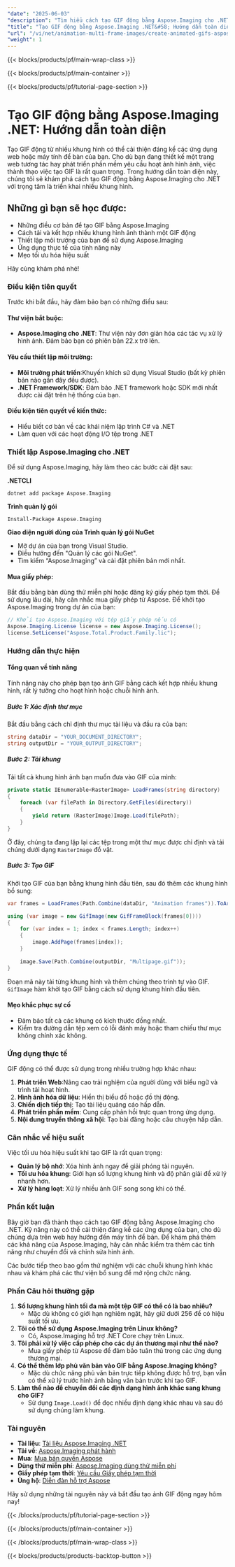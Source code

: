 ```yaml
---
"date": "2025-06-03"
"description": "Tìm hiểu cách tạo GIF động bằng Aspose.Imaging cho .NET, lý tưởng cho các ứng dụng web và máy tính để bàn. Nâng cao kỹ năng xử lý hình ảnh của bạn với hướng dẫn chi tiết này."
"title": "Tạo GIF động bằng Aspose.Imaging .NET&#58; Hướng dẫn toàn diện"
"url": "/vi/net/animation-multi-frame-images/create-animated-gifs-aspose-imaging-net/"
"weight": 1
---
```


{{< blocks/products/pf/main-wrap-class >}}

{{< blocks/products/pf/main-container >}}

{{< blocks/products/pf/tutorial-page-section >}}
# Tạo GIF động bằng Aspose.Imaging .NET: Hướng dẫn toàn diện

Tạo GIF động từ nhiều khung hình có thể cải thiện đáng kể các ứng dụng web hoặc máy tính để bàn của bạn. Cho dù bạn đang thiết kế một trang web tương tác hay phát triển phần mềm yêu cầu hoạt ảnh hình ảnh, việc thành thạo việc tạo GIF là rất quan trọng. Trong hướng dẫn toàn diện này, chúng tôi sẽ khám phá cách tạo GIF động bằng Aspose.Imaging cho .NET với trọng tâm là triển khai nhiều khung hình.

## Những gì bạn sẽ học được:
- Những điều cơ bản để tạo GIF bằng Aspose.Imaging
- Cách tải và kết hợp nhiều khung hình ảnh thành một GIF động
- Thiết lập môi trường của bạn để sử dụng Aspose.Imaging
- Ứng dụng thực tế của tính năng này
- Mẹo tối ưu hóa hiệu suất

Hãy cùng khám phá nhé!

### Điều kiện tiên quyết

Trước khi bắt đầu, hãy đảm bảo bạn có những điều sau:

#### Thư viện bắt buộc:
- **Aspose.Imaging cho .NET**: Thư viện này đơn giản hóa các tác vụ xử lý hình ảnh. Đảm bảo bạn có phiên bản 22.x trở lên.

#### Yêu cầu thiết lập môi trường:
- **Môi trường phát triển**:Khuyến khích sử dụng Visual Studio (bất kỳ phiên bản nào gần đây đều được).
- **.NET Framework/SDK**: Đảm bảo .NET framework hoặc SDK mới nhất được cài đặt trên hệ thống của bạn.

#### Điều kiện tiên quyết về kiến thức:
- Hiểu biết cơ bản về các khái niệm lập trình C# và .NET
- Làm quen với các hoạt động I/O tệp trong .NET

### Thiết lập Aspose.Imaging cho .NET

Để sử dụng Aspose.Imaging, hãy làm theo các bước cài đặt sau:

**.NETCLI**
```shell
dotnet add package Aspose.Imaging
```

**Trình quản lý gói**
```shell
Install-Package Aspose.Imaging
```

**Giao diện người dùng của Trình quản lý gói NuGet**
- Mở dự án của bạn trong Visual Studio.
- Điều hướng đến "Quản lý các gói NuGet".
- Tìm kiếm “Aspose.Imaging” và cài đặt phiên bản mới nhất.

#### Mua giấy phép:
Bắt đầu bằng bản dùng thử miễn phí hoặc đăng ký giấy phép tạm thời. Để sử dụng lâu dài, hãy cân nhắc mua giấy phép từ Aspose. Để khởi tạo Aspose.Imaging trong dự án của bạn:

```csharp
// Khởi tạo Aspose.Imaging với tệp giấy phép nếu có
Aspose.Imaging.License license = new Aspose.Imaging.License();
license.SetLicense("Aspose.Total.Product.Family.lic");
```

### Hướng dẫn thực hiện

#### Tổng quan về tính năng
Tính năng này cho phép bạn tạo ảnh GIF bằng cách kết hợp nhiều khung hình, rất lý tưởng cho hoạt hình hoặc chuỗi hình ảnh.

##### Bước 1: Xác định thư mục
Bắt đầu bằng cách chỉ định thư mục tài liệu và đầu ra của bạn:

```csharp
string dataDir = "YOUR_DOCUMENT_DIRECTORY";
string outputDir = "YOUR_OUTPUT_DIRECTORY";
```

##### Bước 2: Tải khung
Tải tất cả khung hình ảnh bạn muốn đưa vào GIF của mình:

```csharp
private static IEnumerable<RasterImage> LoadFrames(string directory)
{
    foreach (var filePath in Directory.GetFiles(directory))
    {
        yield return (RasterImage)Image.Load(filePath);
    }
}
```
Ở đây, chúng ta đang lặp lại các tệp trong một thư mục được chỉ định và tải chúng dưới dạng `RasterImage` đồ vật.

##### Bước 3: Tạo GIF
Khởi tạo GIF của bạn bằng khung hình đầu tiên, sau đó thêm các khung hình bổ sung:

```csharp
var frames = LoadFrames(Path.Combine(dataDir, "Animation frames")).ToArray();

using (var image = new GifImage(new GifFrameBlock(frames[0])))
{
    for (var index = 1; index < frames.Length; index++)
    {
        image.AddPage(frames[index]);
    }
    
    image.Save(Path.Combine(outputDir, "Multipage.gif"));
}
```
Đoạn mã này tải từng khung hình và thêm chúng theo trình tự vào GIF. `GifImage` hàm khởi tạo GIF bằng cách sử dụng khung hình đầu tiên.

#### Mẹo khắc phục sự cố
- Đảm bảo tất cả các khung có kích thước đồng nhất.
- Kiểm tra đường dẫn tệp xem có lỗi đánh máy hoặc tham chiếu thư mục không chính xác không.

### Ứng dụng thực tế
GIF động có thể được sử dụng trong nhiều trường hợp khác nhau:
1. **Phát triển Web**:Nâng cao trải nghiệm của người dùng với biểu ngữ và trình tải hoạt hình.
2. **Hình ảnh hóa dữ liệu**: Hiển thị biểu đồ hoặc đồ thị động.
3. **Chiến dịch tiếp thị**: Tạo tài liệu quảng cáo hấp dẫn.
4. **Phát triển phần mềm**: Cung cấp phản hồi trực quan trong ứng dụng.
5. **Nội dung truyền thông xã hội**: Tạo bài đăng hoặc câu chuyện hấp dẫn.

### Cân nhắc về hiệu suất
Việc tối ưu hóa hiệu suất khi tạo GIF là rất quan trọng:
- **Quản lý bộ nhớ**: Xóa hình ảnh ngay để giải phóng tài nguyên.
- **Tối ưu hóa khung**: Giới hạn số lượng khung hình và độ phân giải để xử lý nhanh hơn.
- **Xử lý hàng loạt**: Xử lý nhiều ảnh GIF song song khi có thể.

### Phần kết luận
Bây giờ bạn đã thành thạo cách tạo GIF động bằng Aspose.Imaging cho .NET. Kỹ năng này có thể cải thiện đáng kể các ứng dụng của bạn, cho dù chúng dựa trên web hay hướng đến máy tính để bàn. Để khám phá thêm các khả năng của Aspose.Imaging, hãy cân nhắc kiểm tra thêm các tính năng như chuyển đổi và chỉnh sửa hình ảnh.

Các bước tiếp theo bao gồm thử nghiệm với các chuỗi khung hình khác nhau và khám phá các thư viện bổ sung để mở rộng chức năng.

### Phần Câu hỏi thường gặp
1. **Số lượng khung hình tối đa mà một tệp GIF có thể có là bao nhiêu?**
   - Mặc dù không có giới hạn nghiêm ngặt, hãy giữ dưới 256 để có hiệu suất tối ưu.
2. **Tôi có thể sử dụng Aspose.Imaging trên Linux không?**
   - Có, Aspose.Imaging hỗ trợ .NET Core chạy trên Linux.
3. **Tôi phải xử lý việc cấp phép cho các dự án thương mại như thế nào?**
   - Mua giấy phép từ Aspose để đảm bảo tuân thủ trong các ứng dụng thương mại.
4. **Có thể thêm lớp phủ văn bản vào GIF bằng Aspose.Imaging không?**
   - Mặc dù chức năng phủ văn bản trực tiếp không được hỗ trợ, bạn vẫn có thể xử lý trước hình ảnh bằng văn bản trước khi tạo GIF.
5. **Làm thế nào để chuyển đổi các định dạng hình ảnh khác sang khung cho GIF?**
   - Sử dụng `Image.Load()` để đọc nhiều định dạng khác nhau và sau đó sử dụng chúng làm khung.

### Tài nguyên
- **Tài liệu**: [Tài liệu Aspose.Imaging .NET](https://reference.aspose.com/imaging/net/)
- **Tải về**: [Aspose.Imaging phát hành](https://releases.aspose.com/imaging/net/)
- **Mua**: [Mua bản quyền Aspose](https://purchase.aspose.com/buy)
- **Dùng thử miễn phí**: [Aspose.Imaging dùng thử miễn phí](https://releases.aspose.com/imaging/net/)
- **Giấy phép tạm thời**: [Yêu cầu Giấy phép tạm thời](https://purchase.aspose.com/temporary-license/)
- **Ủng hộ**: [Diễn đàn hỗ trợ Aspose](https://forum.aspose.com/c/imaging/10)

Hãy sử dụng những tài nguyên này và bắt đầu tạo ảnh GIF động ngay hôm nay!

{{< /blocks/products/pf/tutorial-page-section >}}

{{< /blocks/products/pf/main-container >}}

{{< /blocks/products/pf/main-wrap-class >}}

{{< blocks/products/products-backtop-button >}}
